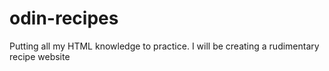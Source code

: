 # odin-recipes
Putting all my HTML knowledge to practice.  I will be creating a rudimentary recipe website
